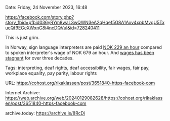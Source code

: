 Date: Friday, 24 November 2023, 16:48

https://facebook.com/story.php?story_fbid=pfbid036yRYm8waL3wQWN3eA2qHqef5G8A1Axv4xpbMvgU5TxucQf9EGeXWxnG8i4ncDQVul&id=728240411

This is just grim.

In Norway, sign language interpreters are paid [NOK 229 an hour](https://www.facebook.com/story.php?story_fbid=pfbid036yRYm8waL3wQWN3eA2qHqef5G8A1Axv4xpbMvgU5TxucQf9EGeXWxnG8i4ncDQVul&id=728240411) compared to spoken interpreter's wage of NOK 679 an hour. And [wages has been stagnant](https://fontene.no/debatt/doves-rett-til-tolk-brytes-daglig-hvorfor-er-det-ingen-som-bryr-seg-6.47.994591.0f27d995a2) for over three decades.

Tags: interpreting, deaf rights, deaf accessibility, fair wages, fair pay, workplace equality, pay parity, labour rights

URL: https://cohost.org/rikaklassen/post/3651840-https-facebook-com

Internet Archive: https://web.archive.org/web/20240129082628/https://cohost.org/rikaklassen/post/3651840-https-facebook-com

archive.today: https://archive.is/8RcDi

<!--
If you apperciate the blog post, please consider contributing to the COVID fund: https://www.paypal.me/bglamours.
-->
